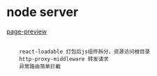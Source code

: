 # node server
[page-preview](http://node.jeeas.cn/)

```
    
    react-loadable 打包后js组件拆分，资源访问根目录
    http-proxy-middleware 转发请求
    异常路由简单拦截

```